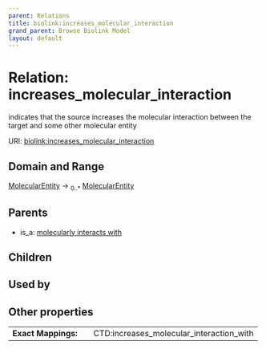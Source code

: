 ```yaml
---
parent: Relations
title: biolink:increases_molecular_interaction
grand_parent: Browse Biolink Model
layout: default
---
```


# Relation: increases_molecular_interaction


indicates that the source increases the molecular interaction between the target and some other molecular entity

URI: [biolink:increases_molecular_interaction](https://w3id.org/biolink/vocab/increases_molecular_interaction)

## Domain and Range

[MolecularEntity](MolecularEntity.md) ->  <sub>0..*</sub> [MolecularEntity](MolecularEntity.md)

## Parents

 *  is_a: [molecularly interacts with](molecularly_interacts_with.md)

## Children


## Used by


## Other properties

|  |  |  |
| --- | --- | --- |
| **Exact Mappings:** | | CTD:increases_molecular_interaction_with |

